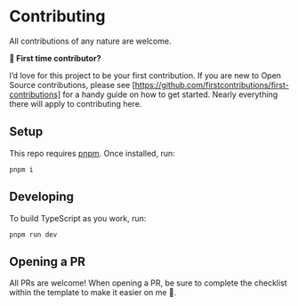 # Contributing

All contributions of any nature are welcome.

**💁 First time contributor?**

I’d love for this project to be your first contribution. If you are new to Open Source contributions, please see [https://github.com/firstcontributions/first-contributions] for a handy guide on how to get started. Nearly everything there will apply to
contributing here.

## Setup

This repo requires [pnpm]. Once installed, run:

```
pnpm i
```

## Developing

To build TypeScript as you work, run:

```
pnpm run dev
```

## Opening a PR

All PRs are welcome! When opening a PR, be sure to complete the checklist within the template to make it easier on me 🙂.

[pnpm]: https://pnpm.io/
